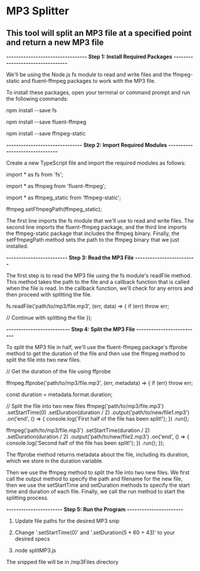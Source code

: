 # MP3 Splitter

## This tool will split an MP3 file at a specified point and return a new MP3 file

**---------------------------------**
**Step 1: Install Required Packages**
**---------------------------------**

We'll be using the Node.js fs module to read and
write files and the ffmpeg-static and fluent-ffmpeg
packages to work with the MP3 file.

To install these packages, open your terminal or command prompt and run the following commands:

npm install --save fs

npm install --save fluent-ffmpeg

npm install --save ffmpeg-static

**-------------------------------**
**Step 2: Import Required Modules**
**-------------------------------**

Create a new TypeScript file and
import the required modules as follows:

import \* as fs from 'fs';

import \* as ffmpeg from 'fluent-ffmpeg';

import \* as ffmpeg_static from 'ffmpeg-static';

ffmpeg.setFfmpegPath(ffmpeg_static);

The first line imports the fs module that we'll use to read and write files. The second line imports the fluent-ffmpeg package, and the third line imports the ffmpeg-static package that includes the ffmpeg binary. Finally, the setFfmpegPath method sets the path to the ffmpeg binary that we just installed.

**-------------------------**
**Step 3: Read the MP3 File**
**-------------------------**

The first step is to read the MP3 file using the fs module's readFile method. This method takes the path to the file and a callback function that is called when the file is read. In the callback function, we'll check for any errors and then proceed with splitting the file.

fs.readFile('path/to/mp3/file.mp3', (err, data) => {
if (err) throw err;

// Continue with splitting the file
});

**--------------------------**
**Step 4: Split the MP3 File**
**--------------------------**

To split the MP3 file in half, we'll use the fluent-ffmpeg package's ffprobe method to get the duration of the file and then use the ffmpeg method to split the file into two new files.

// Get the duration of the file using ffprobe

ffmpeg.ffprobe('path/to/mp3/file.mp3', (err, metadata) => {
if (err) throw err;

const duration = metadata.format.duration;

// Split the file into two new files
ffmpeg('path/to/mp3/file.mp3')
.setStartTime(0)
.setDuration(duration / 2)
.output('path/to/new/file1.mp3')
.on('end', () => {
console.log('First half of the file has been split!');
})
.run();

ffmpeg('path/to/mp3/file.mp3')
.setStartTime(duration / 2)
.setDuration(duration / 2)
.output('path/to/new/file2.mp3')
.on('end', () => {
console.log('Second half of the file has been split!');
})
.run();
});

The ffprobe method returns metadata about the file, including its duration, which we store in the duration variable.

Then we use the ffmpeg method to split the file into two new files. We first call the output method to specify the path and filename for the new file, then we use the setStartTime and setDuration methods to specify the start time and duration of each file. Finally, we call the run method to start the splitting process.

**-----------------------**
**Step 5: Run the Program**
**-----------------------**

1. Update file paths for the desired MP3 snip

2. Change '.setStartTime(0)' and '.setDuration(5 \* 60 + 43)' to your desired specs

3. node splitMP3.js

The snipped file will be in /mp3Files directory
